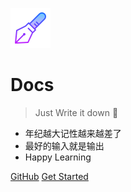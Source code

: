 ![logo](static/icon.png)

# Docs

> Just Write it down :rocket:

- 年纪越大记性越来越差了
- 最好的输入就是输出
- Happy Learning

[GitHub](https://github.com/YxxY/docs)
[Get Started](README)